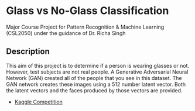 # Glass vs No-Glass Classification
Major Course Project for Pattern Recognition & Machine Learning (CSL2050) under the guidance of Dr. Richa Singh

## Description
This aim of this project is to determine if a person is wearing glasses or not. However, test subjects are not real people. A Generative Adversarial Neural Network (GAN) created all of the people that you see in this dataset. The GAN network creates these images using a 512 number latent vector. Both the latent vectors and the faces produced by those vectors are provided. 
- [Kaggle Competition](https://www.kaggle.com/jeffheaton/glasses-or-no-glasses)


